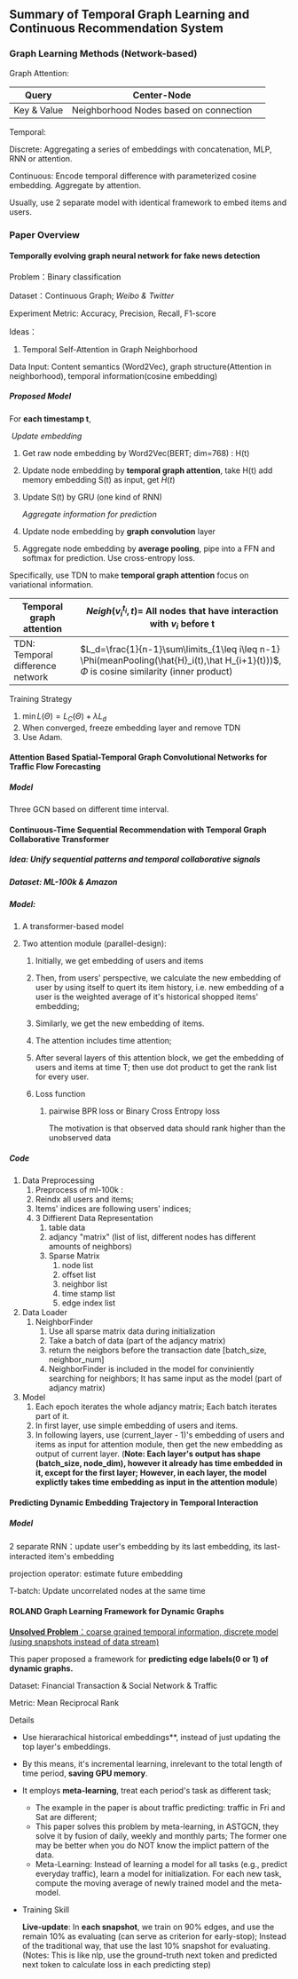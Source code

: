 ## Summary of Temporal Graph Learning and Continuous Recommendation System

### Graph Learning Methods (Network-based)

Graph Attention:

| Query       | Center-Node                            |      |
| ----------- | -------------------------------------- | ---- |
| Key & Value | Neighborhood Nodes based on connection |      |

Temporal:

Discrete: Aggregating a series of embeddings with concatenation, MLP, RNN or attention.

Continuous: Encode temporal difference with parameterized cosine embedding. Aggregate by attention.

Usually, use 2 separate model with identical framework to embed items and users.

### Paper Overview

#### Temporally evolving graph neural network for fake news detection

Problem：Binary classification

Dataset：Continuous Graph; *Weibo & Twitter*

Experiment Metric: Accuracy, Precision, Recall, F1-score

Ideas：

1. Temporal Self-Attention in Graph Neighborhood

Data Input: Content semantics (Word2Vec), graph structure(Attention in neighborhood), temporal information(cosine embedding)

##### Proposed Model

For **each timestamp t**, 

​		*Update embedding*

1. Get raw node embedding by Word2Vec(BERT; dim=768) : H(t)

2. Update node embedding by **temporal graph attention**, take H(t) add memory embedding S(t) as input, get $\hat{H}(t)$

3. Update S(t) by GRU (one kind of RNN)

   *Aggregate information for prediction*

4. Update node embedding by **graph convolution** layer

5. Aggregate node embedding by **average pooling**, pipe into a FFN and softmax for prediction. Use cross-entropy loss.

Specifically, use TDN to make **temporal graph attention** focus on variational information.

| Temporal graph attention         | $Neigh(v_i^{t_i},t)$= All nodes that have interaction with $v_i$ before t |
| -------------------------------- | ------------------------------------------------------------ |
| TDN: Temporal difference network | $L_d=\frac{1}{n-1}\sum\limits_{1\leq i\leq n-1} \Phi(meanPooling(\hat{H}_i(t),\hat H_{i+1}(t)))$, $\Phi$ is cosine similarity (inner product) |

Training Strategy

1. $\min L(\Theta) = L_C(\Theta)+\lambda L_d$
2. When converged, freeze embedding layer and remove TDN
3. Use Adam.



#### Attention Based Spatial-Temporal Graph Convolutional Networks for Traffic Flow Forecasting

##### Model

Three GCN based on different time interval.



#### Continuous-Time Sequential Recommendation with Temporal Graph Collaborative Transformer

##### Idea: Unify sequential patterns and temporal collaborative signals

##### Dataset: ML-100k & Amazon

##### Model:

1. A transformer-based model

2. Two attention module (parallel-design):

   1. Initially, we get embedding of users and items

   2. Then, from users' perspective, we calculate the new embedding of user by using itself to quert its item history, i.e. new embedding of a user is the weighted average of it's historical shopped items' embedding;

   3. Similarly, we get the new embedding of items.

   4. The attention includes time attention;

   5. After several layers of this attention block, we get the embedding of users and items at time T; then use dot product to get the rank list for every user.

   6. Loss function

      1. pairwise BPR loss or Binary Cross Entropy loss

         The motivation is that observed data should rank higher than the unobserved data
         
##### Code
1. Data Preprocessing
	1. Preprocess of ml-100k : 
	2. Reindx all users and items;
	3. Items' indices are following users' indices;
	4. 3 Diffierent Data Representation
		1. table data
		2. adjancy "matrix" (list of list, different nodes has different amounts of neighbors)
		3. Sparse Matrix
			1. node list
			2. offset list
			3. neighbor list
			4. time stamp list
			5. edge index list
2. Data Loader
	1. NeighborFinder
		1. Use all sparse matrix data during initialization
		2. Take a batch of data (part of the adjancy matrix)
		3. return the neigbors before the transaction date \[batch_size, neighbor_num]
		4. NeighborFinder is included in the model for conviniently searching for neighbors; It has same input as the model (part of adjancy matrix)
3. Model
	1. Each epoch iterates the whole adjancy matrix; Each batch iterates part of it.
	2. In first layer, use simple embedding of users and items.
	3. In following layers, use (current_layer - 1)'s embedding of users and items as input for attention module, then get the new embedding as output of current layer. (**Note: Each layer's output has shape (batch_size, node_dim), however it already has time embedded in it, except for the first layer; However, in each layer, the model explictly takes time embedding as input in the attention module**)

#### Predicting Dynamic Embedding Trajectory in Temporal Interaction

##### Model

 2 separate RNN：update user's embedding by its last embedding, its last-interacted item's embedding

projection operator: estimate future embedding

T-batch: Update uncorrelated nodes at the same time



#### ROLAND Graph Learning Framework for Dynamic Graphs

<u>**Unsolved Problem**：coarse grained temporal information, discrete model (using snapshots instead of data stream)</u>

This paper proposed a framework for **predicting edge labels(0 or 1) of dynamic graphs.**

Dataset: Financial Transaction & Social Network & Traffic 

Metric: Mean Reciprocal Rank

Details

- Use hierarachical historical embeddings**, instead of just updating the top layer's embeddings.

- By this means, it's incremental learning, inrelevant to the total length of time period, **saving GPU memory**.

- It employs **meta-learning**, treat each period's task as different task;
	- The example in the paper is about traffic predicting: traffic in Fri and Sat are different;
	- This paper solves this problem by meta-learning, in ASTGCN, they solve it by fusion of daily, weekly and monthly parts; The former one may be better when you do NOT know the implict pattern of the data.
	- Meta-Learning: Instead of learning a model for all tasks (e.g., predict everyday traffic), learn a model for initialization. For each new task, compute the moving average of newly trained model and the meta-model.
	
- Training Skill

  **Live-update**: In **each snapshot**, we train on 90% edges, and use the remain 10% as evaluating (can serve as criterion for early-stop); Instead of the traditional way, that use the last 10% snapshot for evaluating. (Notes: This is like nlp, use the ground-truth next token and predicted next token to calculate loss in each predicting step)
